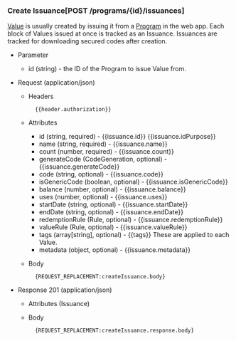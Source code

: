 ### Create Issuance[POST /programs/{id}/issuances]
[Value](#reference/0/values) is usually created by issuing it from a [Program](#reference/0/programs) in the web app. Each block of Values issued at once is tracked as an Issuance. Issuances are tracked for downloading secured codes after creation.

+ Parameter
    + id (string) - the ID of the Program to issue Value from.

+ Request (application/json)
    + Headers
    
            {{header.authorization}}

    + Attributes
        + id (string, required) - {{issuance.id}}  {{issuance.idPurpose}}
        + name (string, required) - {{issuance.name}}
        + count (number, required) - {{issuance.count}}
        + generateCode (CodeGeneration, optional) - {{issuance.generateCode}}
        + code (string, optional) - {{issuance.code}}
        + isGenericCode (boolean, optional) - {{issuance.isGenericCode}}
        + balance (number, optional) - {{issuance.balance}}
        + uses (number, optional) - {{issuance.uses}}  
        + startDate (string, optional) - {{issuance.startDate}}
        + endDate (string, optional) - {{issuance.endDate}}
        + redemptionRule (Rule, optional) - {{issuance.redemptionRule}}
        + valueRule (Rule, optional) - {{issuance.valueRule}}
        + tags (array[string], optional) - {{tags}} These are applied to each Value.
        + metadata (object, optional) - {{issuance.metadata}}
        
    + Body
    
            {REQUEST_REPLACEMENT:createIssuance.body}
    
+ Response 201 (application/json)
    + Attributes (Issuance)

    + Body
    
            {REQUEST_REPLACEMENT:createIssuance.response.body}
